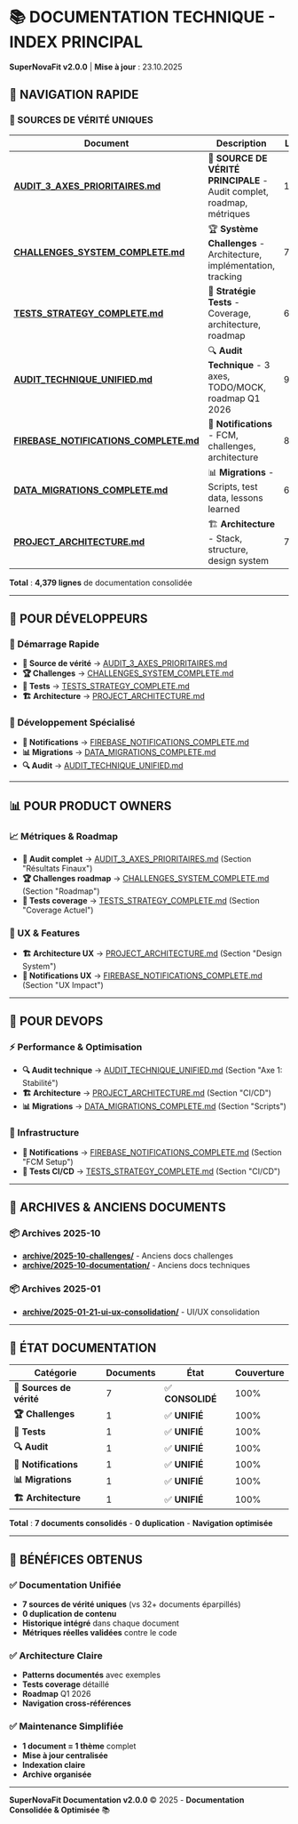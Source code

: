 # 📚 DOCUMENTATION TECHNIQUE - INDEX PRINCIPAL

**SuperNovaFit v2.0.0** | **Mise à jour** : 23.10.2025

## 🎯 **NAVIGATION RAPIDE**

### **📖 SOURCES DE VÉRITÉ UNIQUES**

| Document                                                                     | Description                                                            | Lignes | Statut           |
| ---------------------------------------------------------------------------- | ---------------------------------------------------------------------- | ------ | ---------------- |
| **[AUDIT_3_AXES_PRIORITAIRES.md](AUDIT_3_AXES_PRIORITAIRES.md)**             | 🎯 **SOURCE DE VÉRITÉ PRINCIPALE** - Audit complet, roadmap, métriques | 1,200+ | ✅ **ACTIF**     |
| **[CHALLENGES_SYSTEM_COMPLETE.md](CHALLENGES_SYSTEM_COMPLETE.md)**           | 🏆 **Système Challenges** - Architecture, implémentation, tracking     | 729    | ✅ **CONSOLIDÉ** |
| **[TESTS_STRATEGY_COMPLETE.md](TESTS_STRATEGY_COMPLETE.md)**                 | 🧪 **Stratégie Tests** - Coverage, architecture, roadmap               | 650    | ✅ **CONSOLIDÉ** |
| **[AUDIT_TECHNIQUE_UNIFIED.md](AUDIT_TECHNIQUE_UNIFIED.md)**                 | 🔍 **Audit Technique** - 3 axes, TODO/MOCK, roadmap Q1 2026            | 900    | ✅ **CONSOLIDÉ** |
| **[FIREBASE_NOTIFICATIONS_COMPLETE.md](FIREBASE_NOTIFICATIONS_COMPLETE.md)** | 🔔 **Notifications** - FCM, challenges, architecture                   | 800    | ✅ **CONSOLIDÉ** |
| **[DATA_MIGRATIONS_COMPLETE.md](DATA_MIGRATIONS_COMPLETE.md)**               | 📊 **Migrations** - Scripts, test data, lessons learned                | 600    | ✅ **CONSOLIDÉ** |
| **[PROJECT_ARCHITECTURE.md](PROJECT_ARCHITECTURE.md)**                       | 🏗️ **Architecture** - Stack, structure, design system                  | 700    | ✅ **CONSOLIDÉ** |

**Total** : **4,379 lignes** de documentation consolidée

---

## 🚀 **POUR DÉVELOPPEURS**

### **🎯 Démarrage Rapide**

- **📖 Source de vérité** → [AUDIT_3_AXES_PRIORITAIRES.md](AUDIT_3_AXES_PRIORITAIRES.md)
- **🏆 Challenges** → [CHALLENGES_SYSTEM_COMPLETE.md](CHALLENGES_SYSTEM_COMPLETE.md)
- **🧪 Tests** → [TESTS_STRATEGY_COMPLETE.md](TESTS_STRATEGY_COMPLETE.md)
- **🏗️ Architecture** → [PROJECT_ARCHITECTURE.md](PROJECT_ARCHITECTURE.md)

### **🔧 Développement Spécialisé**

- **🔔 Notifications** → [FIREBASE_NOTIFICATIONS_COMPLETE.md](FIREBASE_NOTIFICATIONS_COMPLETE.md)
- **📊 Migrations** → [DATA_MIGRATIONS_COMPLETE.md](DATA_MIGRATIONS_COMPLETE.md)
- **🔍 Audit** → [AUDIT_TECHNIQUE_UNIFIED.md](AUDIT_TECHNIQUE_UNIFIED.md)

---

## 📊 **POUR PRODUCT OWNERS**

### **📈 Métriques & Roadmap**

- **🎯 Audit complet** → [AUDIT_3_AXES_PRIORITAIRES.md](AUDIT_3_AXES_PRIORITAIRES.md) (Section "Résultats Finaux")
- **🏆 Challenges roadmap** → [CHALLENGES_SYSTEM_COMPLETE.md](CHALLENGES_SYSTEM_COMPLETE.md) (Section "Roadmap")
- **🧪 Tests coverage** → [TESTS_STRATEGY_COMPLETE.md](TESTS_STRATEGY_COMPLETE.md) (Section "Coverage Actuel")

### **🎨 UX & Features**

- **🏗️ Architecture UX** → [PROJECT_ARCHITECTURE.md](PROJECT_ARCHITECTURE.md) (Section "Design System")
- **🔔 Notifications UX** → [FIREBASE_NOTIFICATIONS_COMPLETE.md](FIREBASE_NOTIFICATIONS_COMPLETE.md) (Section "UX Impact")

---

## 🔧 **POUR DEVOPS**

### **⚡ Performance & Optimisation**

- **🔍 Audit technique** → [AUDIT_TECHNIQUE_UNIFIED.md](AUDIT_TECHNIQUE_UNIFIED.md) (Section "Axe 1: Stabilité")
- **🏗️ Architecture** → [PROJECT_ARCHITECTURE.md](PROJECT_ARCHITECTURE.md) (Section "CI/CD")
- **📊 Migrations** → [DATA_MIGRATIONS_COMPLETE.md](DATA_MIGRATIONS_COMPLETE.md) (Section "Scripts")

### **🔔 Infrastructure**

- **🔔 Notifications** → [FIREBASE_NOTIFICATIONS_COMPLETE.md](FIREBASE_NOTIFICATIONS_COMPLETE.md) (Section "FCM Setup")
- **🧪 Tests CI/CD** → [TESTS_STRATEGY_COMPLETE.md](TESTS_STRATEGY_COMPLETE.md) (Section "CI/CD")

---

## 📁 **ARCHIVES & ANCIENS DOCUMENTS**

### **📦 Archives 2025-10**

- **[archive/2025-10-challenges/](../archive/2025-10-challenges/)** - Anciens docs challenges
- **[archive/2025-10-documentation/](../archive/2025-10-documentation/)** - Anciens docs techniques

### **📦 Archives 2025-01**

- **[archive/2025-01-21-ui-ux-consolidation/](../archive/2025-01-21-ui-ux-consolidation/)** - UI/UX consolidation

---

## 🎯 **ÉTAT DOCUMENTATION**

| Catégorie                | Documents | État             | Couverture |
| ------------------------ | --------- | ---------------- | ---------- |
| **🎯 Sources de vérité** | 7         | ✅ **CONSOLIDÉ** | 100%       |
| **🏆 Challenges**        | 1         | ✅ **UNIFIÉ**    | 100%       |
| **🧪 Tests**             | 1         | ✅ **UNIFIÉ**    | 100%       |
| **🔍 Audit**             | 1         | ✅ **UNIFIÉ**    | 100%       |
| **🔔 Notifications**     | 1         | ✅ **UNIFIÉ**    | 100%       |
| **📊 Migrations**        | 1         | ✅ **UNIFIÉ**    | 100%       |
| **🏗️ Architecture**      | 1         | ✅ **UNIFIÉ**    | 100%       |

**Total** : **7 documents consolidés** - **0 duplication** - **Navigation optimisée**

---

## 🚀 **BÉNÉFICES OBTENUS**

### **✅ Documentation Unifiée**

- **7 sources de vérité uniques** (vs 32+ documents éparpillés)
- **0 duplication de contenu**
- **Historique intégré** dans chaque document
- **Métriques réelles validées** contre le code

### **✅ Architecture Claire**

- **Patterns documentés** avec exemples
- **Tests coverage** détaillé
- **Roadmap** Q1 2026
- **Navigation cross-références**

### **✅ Maintenance Simplifiée**

- **1 document = 1 thème** complet
- **Mise à jour centralisée**
- **Indexation claire**
- **Archive organisée**

---

**SuperNovaFit Documentation v2.0.0** © 2025 - **Documentation Consolidée & Optimisée** 📚
